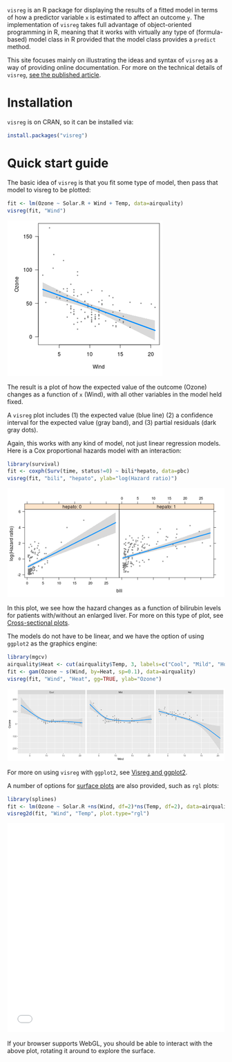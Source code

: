 ---
---


`visreg` is an R package for displaying the results of a fitted model in terms of how a predictor variable `x` is estimated to affect an outcome `y`.  The implementation of `visreg` takes full advantage of object-oriented programming in R, meaning that it works with virtually any type of (formula-based) model class in R provided that the model class provides a `predict` method.

This site focuses mainly on illustrating the ideas and syntax of `visreg` as a way of providing online documentation.  For more on the technical details of `visreg`, [see the published article](https://journal.r-project.org/archive/2017/RJ-2017-046/index.html).

# Installation

`visreg` is on CRAN, so it can be installed via:


```r
install.packages("visreg")
```

# Quick start guide

The basic idea of `visreg` is that you fit some type of model, then pass that model to visreg to be plotted:


```r
fit <- lm(Ozone ~ Solar.R + Wind + Temp, data=airquality)
visreg(fit, "Wind")
```

![plot of chunk wind](img/index-wind-1.png)

The result is a plot of how the expected value of the outcome (Ozone) changes as a function of `x` (Wind), with all other variables in the model held fixed.

A `visreg` plot includes (1) the expected value (blue line) (2) a confidence interval for the expected value (gray band), and (3) partial residuals (dark gray dots).  

Again, this works with any kind of model, not just linear regression models.  Here is a Cox proportional hazards model with an interaction:


```r
library(survival)
fit <- coxph(Surv(time, status!=0) ~ bili*hepato, data=pbc)
visreg(fit, "bili", "hepato", ylab="log(Hazard ratio)")
```

![plot of chunk cox](img/index-cox-1.png)

In this plot, we see how the hazard changes as a function of bilirubin levels for patients with/without an enlarged liver.  For more on this type of plot, see [Cross-sectional plots](cross.html).  

<a class="anchor" id="gam"></a>

The models do not have to be linear, and we have the option of using `ggplot2` as the graphics engine:


```r
library(mgcv)
airquality$Heat <- cut(airquality$Temp, 3, labels=c("Cool", "Mild", "Hot"))
fit <- gam(Ozone ~ s(Wind, by=Heat, sp=0.1), data=airquality)
visreg(fit, "Wind", "Heat", gg=TRUE, ylab="Ozone")
```

![plot of chunk mgcv](img/index-mgcv-1.png)

For more on using `visreg` with `ggplot2`, see [Visreg and ggplot2](gg.html).

A number of options for [surface plots](surface.html) are also provided, such as `rgl` plots:


```r
library(splines)
fit <- lm(Ozone ~ Solar.R +ns(Wind, df=2)*ns(Temp, df=2), data=airquality)
visreg2d(fit, "Wind", "Temp", plot.type="rgl")
```

<div class="container" style="width: 100%">
  <div class="row-fluid">
    <iframe class="span12" 
	    style="border: none; height: 484px; width: 100%"
	    src="img/rgl.html">
    </iframe>
  </div>
</div>

If your browser supports WebGL, you should be able to interact with the above plot, rotating it around to explore the surface.


